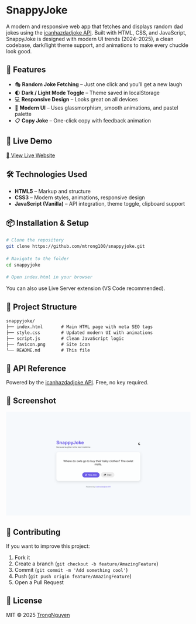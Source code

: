# SnappyJoke

A modern and responsive web app that fetches and displays random dad jokes using the [icanhazdadjoke API](https://icanhazdadjoke.com/). Built with HTML, CSS, and JavaScript, SnappyJoke is designed with modern UI trends (2024–2025), a clean codebase, dark/light theme support, and animations to make every chuckle look good.

## 🎯 Features

- 🎭 **Random Joke Fetching** – Just one click and you’ll get a new laugh
- 🌓 **Dark / Light Mode Toggle** – Theme saved in localStorage
- 💻 **Responsive Design** – Looks great on all devices
- 🎨 **Modern UI** – Uses glassmorphism, smooth animations, and pastel palette
- 📋 **Copy Joke** – One-click copy with feedback animation

## 🚀 Live Demo

[🔗 View Live Website](https://mtrong100.github.io/SnappyJoke/)

## 🛠️ Technologies Used

- **HTML5** – Markup and structure
- **CSS3** – Modern styles, animations, responsive design
- **JavaScript (Vanilla)** – API integration, theme toggle, clipboard support

## 📦 Installation & Setup

```bash
# Clone the repository
git clone https://github.com/mtrong100/snappyjoke.git

# Navigate to the folder
cd snappyjoke

# Open index.html in your browser
```

You can also use Live Server extension (VS Code recommended).

## 📁 Project Structure

```
snappyjoke/
├── index.html       # Main HTML page with meta SEO tags
├── style.css        # Updated modern UI with animations
├── script.js        # Clean JavaScript logic
├── favicon.png      # Site icon
└── README.md        # This file
```

## 🔗 API Reference

Powered by the [icanhazdadjoke API](https://icanhazdadjoke.com/api). Free, no key required.

## 📸 Screenshot

![Screenshot](./Screenshot.png) <!-- Add real screenshot later -->

## 🤝 Contributing

If you want to improve this project:

1. Fork it
2. Create a branch (`git checkout -b feature/AmazingFeature`)
3. Commit (`git commit -m 'Add something cool'`)
4. Push (`git push origin feature/AmazingFeature`)
5. Open a Pull Request

## 📄 License

MIT © 2025 [TrongNguyen](https://github.com/mtrong100)
